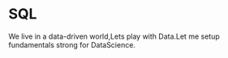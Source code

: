 # SQL
We live in a data-driven world,Lets play with Data.Let me setup fundamentals strong for DataScience.
